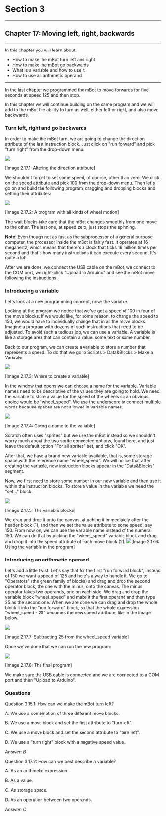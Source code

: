 # Section 3

---

## Chapter 17: Moving left, right, backwards

---

In this chapter you will learn about:

* How to make the mBot turn left and right
* How to make the mBot go backwards
* What is a variable and how to use it
* How to use an arithmetic operand

---

In the last chapter we programmed the mBot to move forwards for five seconds at speed 125 and then stop.

In this chapter we will continue building on the same program and we will add to the mBot the ability to turn as well, either left or right, and also move backwards.

### Turn left, right and go backwards

In order to make the mBot turn, we are going to change the direction attribute of the last instruction block. Just click on "run forward" and pick "turn right" from the drop-down menu.

![](/assets/Img.3.17.1.jpg)

\[Image 2.17.1: Altering the direction attribute\]

We shouldn't forget to set some speed, of course, other than zero. We click on the speed attribute and pick 100 from the drop-down menu. Then let's go on and build the following program, dragging and dropping blocks and setting their attributes:

![](/assets/Img.3.17.2.jpg)

\[Image 2.17.2: A program with all kinds of wheel motion\]

The wait blocks take care that the mBot changes smoothly from one move to the other. The last one, at speed zero, just stops the spinning.

**Note**: Even though not as fast as the subprocessor of a general purpose computer, the processor inside the mBot is fairly fast. It operates at 16 megahertz, which means that there's a clock that ticks 16 million times per second and that's how many instructions it can execute every second. It's quite a lot!

After we are done, we connect the USB cable on the mBot, we connect to the COM port, we right-click "Upload to Arduino" and see the mBot move following the instructions.

### Introducing a variable

Let's look at a new programming concept, now: the variable.

Looking at the program we notice that we've got a speed of 100 in four of the move blocks. If we would like, for some reason, to change the speed to 150, we would have to individually change that in all the move blocks. Imagine a program with dozens of such instructions that need to be adjusted. To avoid such a tedious job, we can use a variable. A variable is like a storage area that can contain a value: some text or some number.

Back to our program, we can create a variable to store a number that represents a speed. To do that we go to Scripts &gt; Data&Blocks &gt; Make a Variable

![](/assets/Img.3.17.3.jpg)

\[Image 2.17.3: Where to create a variable\]

In the window that opens we can choose a name for the variable. Variable names need to be descriptive of the values they are going to hold. We need the variable to store a value for the speed of the wheels so an obvious choice would be "wheel\_speed". We use the underscore to connect multiple words because spaces are not allowed in variable names.

![](/assets/Img.3.17.4.jpg)

\[Image 2.17.4: Giving a name to the variable\]

Scratch often uses "sprites" but we use the mBot instead so we shouldn't worry much about the two sprite connected options, found here, and just leave the default option "For all sprites" set, and click "OK".

After that, we have a brand new variable available, that is, some storage space with the reference name "wheel\_speed". We will notice that after creating the variable, new instruction blocks appear in the "Data&Blocks" segment.

Now, we first need to store some number in our new variable and then use it within the instruction blocks. To store a value in the variable we need the "set..." block.

![](/assets/Img.3.17.5.jpg)

\[Image 2.17.5: The variable blocks\]

We drag and drop it onto the canvas, attaching it immediately after the header block \(1\), and then we set the value attribute to some speed, say 150. From now on, we can use the variable name instead of the numeral 150. We can do that by picking the "wheel\_speed" variable block and drag and drop it into the speed attribute of each move block \(2\). ![](/assets/Img.3.17.6.jpg)\[Image 2.17.6: Using the variable in the program\]

### Introducing an arithmetic operand

Let's add a little twist. Let's say that for the first "run forward block", instead of 150 we want a speed of 125 and here's a way to handle it. We go to "Operators" \(the green family of blocks\) and drag and drop the second operator block, the one with the minus, onto the canvas. The minus operator takes two operands, one on each side. We drag and drop the variable block "wheel\_speed" and make it the first operand and then type 25 as the second one. When we are done we can drag and drop the whole block it into the "run forward" block, so that the whole expression "wheel\_speed - 25" becomes the new speed attribute, like in the image below.

![](/assets/Img.3.17.7.jpg)

\[Image 2.17.7: Subtracting 25 from the wheel\_speed variable\]

Once we've done that we can run the new program:

![](/assets/Img.3.17.8.jpg)

\[Image 2.17.8: The final program\]

We make sure the USB cable is connected and we are connected to a COM port and then "Upload to Arduino".

### Questions

Question 3.15.1: How can we make the mBot turn left?

A. We use a combination of three different move blocks.

B. We use a move block and set the first attribute to "turn left".

C. We use a move block and set the second attribute to "turn left".

D. We use a "turn right" block with a negative speed value.

_Answer: B_

Question 3.17.2: How can we best describe a variable?

A. As an arithmetic expression.

B. As a value.

C. As storage space.

D. As an operation between two operands.

_Answer: C_

